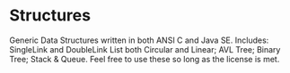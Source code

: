 # Structures
Generic Data Structures written in both ANSI C and Java SE. Includes: SingleLink and DoubleLink List both Circular and Linear; AVL Tree; Binary Tree; Stack &amp; Queue. Feel free to use these so long as the license is met.
